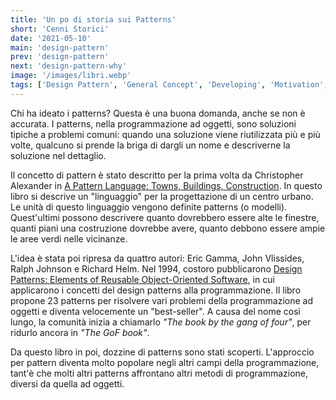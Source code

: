 ```yaml
---
title: 'Un po di storia sui Patterns'
short: 'Cenni Storici'
date: '2021-05-10'
main: 'design-pattern'
prev: 'design-pattern'
next: 'design-pattern-why'
image: '/images/libri.webp'
tags: ['Design Pattern', 'General Concept', 'Developing', 'Motivation', 'Structure', 'Software Design']
---
```


Chi ha ideato i patterns? Questa è una buona domanda, anche se non è accurata. I patterns, nella programmazione ad oggetti, sono soluzioni tipiche a problemi comuni: quando una soluzione viene riutilizzata più e più volte, qualcuno si prende la briga di dargli un nome e descriverne la soluzione nel dettaglio.

Il concetto di pattern è stato descritto per la prima volta da Christopher Alexander in [A Pattern Language: Towns, Buildings, Construction](https://www.amazon.it/Pattern-Language-Towns-Buildings-Construction/dp/0195019199). In questo libro si descrive un "linguaggio" per la progettazione di un centro urbano. Le unità di questo linguaggio vengono definite patterns (o modelli). Quest'ultimi possono descrivere quanto dovrebbero essere alte le finestre, quanti piani una costruzione dovrebbe avere, quanto debbono essere ampie le aree verdi nelle vicinanze.

L'idea è stata poi ripresa da quattro autori: Eric Gamma, John Vlissides, Ralph Johnson e Richard Helm. Nel 1994, costoro pubblicarono [Design Patterns: Elements of Reusable Object-Oriented Software](https://www.amazon.it/Design-Patterns-Elements-Reusable-Object-Oriented/dp/0201633612), in cui applicarono i concetti del design patterns alla programmazione. Il libro propone 23 patterns per risolvere vari problemi della programmazione ad oggetti e diventa velocemente un "best-seller". A causa del nome così lungo, la comunità inizia a chiamarlo *"The book by the gang of four"*, per ridurlo ancora in *"The GoF book"*.

Da questo libro in poi, dozzine di patterns sono stati scoperti. L'approccio per pattern diventa molto popolare negli altri campi della programmazione, tant'è che molti altri patterns affrontano altri metodi di programmazione, diversi da quella ad oggetti.